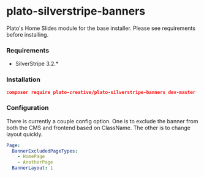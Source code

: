 # plato-silverstripe-banners
Plato's Home Slides module for the base installer. Please see requirements before installing.

### Requirements
+ SilverStripe 3.2.*

### Installation
```json
composer require plato-creative/plato-silverstripe-banners dev-master
```

### Configuration
There is currently a couple config option. One is to exclude the banner from both the CMS and frontend based on ClassName. The other is to change layout quickly.
```yaml
Page:
  BannerExcludedPageTypes:
    - HomePage
    - AnotherPage
  BannerLayout: 1
```

